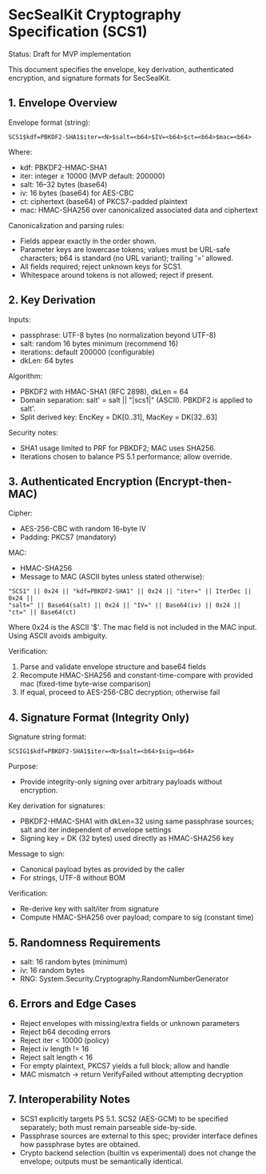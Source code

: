 # SecSealKit Cryptography Specification (SCS1)

Status: Draft for MVP implementation

This document specifies the envelope, key derivation, authenticated encryption, and signature formats for SecSealKit.

## 1. Envelope Overview

Envelope format (string):

```
SCS1$kdf=PBKDF2-SHA1$iter=<N>$salt=<b64>$IV=<b64>$ct=<b64>$mac=<b64>
```

Where:
- kdf: PBKDF2-HMAC-SHA1
- iter: integer ≥ 10000 (MVP default: 200000)
- salt: 16–32 bytes (base64)
- iv: 16 bytes (base64) for AES-CBC
- ct: ciphertext (base64) of PKCS7-padded plaintext
- mac: HMAC-SHA256 over canonicalized associated data and ciphertext

Canonicalization and parsing rules:
- Fields appear exactly in the order shown.
- Parameter keys are lowercase tokens; values must be URL-safe characters; b64 is standard (no URL variant); trailing '=' allowed.
- All fields required; reject unknown keys for SCS1.
- Whitespace around tokens is not allowed; reject if present.

## 2. Key Derivation

Inputs:
- passphrase: UTF-8 bytes (no normalization beyond UTF-8)
- salt: random 16 bytes minimum (recommend 16)
- iterations: default 200000 (configurable)
- dkLen: 64 bytes

Algorithm:
- PBKDF2 with HMAC-SHA1 (RFC 2898), dkLen = 64
- Domain separation: salt' = salt || "|scs1|" (ASCII). PBKDF2 is applied to salt'.
- Split derived key: EncKey = DK[0..31], MacKey = DK[32..63]

Security notes:
- SHA1 usage limited to PRF for PBKDF2; MAC uses SHA256.
- Iterations chosen to balance PS 5.1 performance; allow override.

## 3. Authenticated Encryption (Encrypt-then-MAC)

Cipher:
- AES-256-CBC with random 16-byte IV
- Padding: PKCS7 (mandatory)

MAC:
- HMAC-SHA256
- Message to MAC (ASCII bytes unless stated otherwise):

```
"SCS1" || 0x24 || "kdf=PBKDF2-SHA1" || 0x24 || "iter=" || IterDec || 0x24 ||
"salt=" || Base64(salt) || 0x24 || "IV=" || Base64(iv) || 0x24 || "ct=" || Base64(ct)
```

Where 0x24 is the ASCII '$'. The mac field is not included in the MAC input. Using ASCII avoids ambiguity.

Verification:
1) Parse and validate envelope structure and base64 fields
2) Recompute HMAC-SHA256 and constant-time-compare with provided mac (fixed-time byte-wise comparison)
3) If equal, proceed to AES-256-CBC decryption; otherwise fail

## 4. Signature Format (Integrity Only)

Signature string format:

```
SCSIG1$kdf=PBKDF2-SHA1$iter=<N>$salt=<b64>$sig=<b64>
```

Purpose:
- Provide integrity-only signing over arbitrary payloads without encryption.

Key derivation for signatures:
- PBKDF2-HMAC-SHA1 with dkLen=32 using same passphrase sources; salt and iter independent of envelope settings
- Signing key = DK (32 bytes) used directly as HMAC-SHA256 key

Message to sign:
- Canonical payload bytes as provided by the caller
- For strings, UTF-8 without BOM

Verification:
- Re-derive key with salt/iter from signature
- Compute HMAC-SHA256 over payload; compare to sig (constant time)

## 5. Randomness Requirements

- salt: 16 random bytes (minimum)
- iv: 16 random bytes
- RNG: System.Security.Cryptography.RandomNumberGenerator

## 6. Errors and Edge Cases

- Reject envelopes with missing/extra fields or unknown parameters
- Reject b64 decoding errors
- Reject iter < 10000 (policy)
- Reject iv length != 16
- Reject salt length < 16
- For empty plaintext, PKCS7 yields a full block; allow and handle
- MAC mismatch → return VerifyFailed without attempting decryption

## 7. Interoperability Notes

- SCS1 explicitly targets PS 5.1. SCS2 (AES-GCM) to be specified separately; both must remain parseable side-by-side.
- Passphrase sources are external to this spec; provider interface defines how passphrase bytes are obtained.
- Crypto backend selection (builtin vs experimental) does not change the envelope; outputs must be semantically identical.
